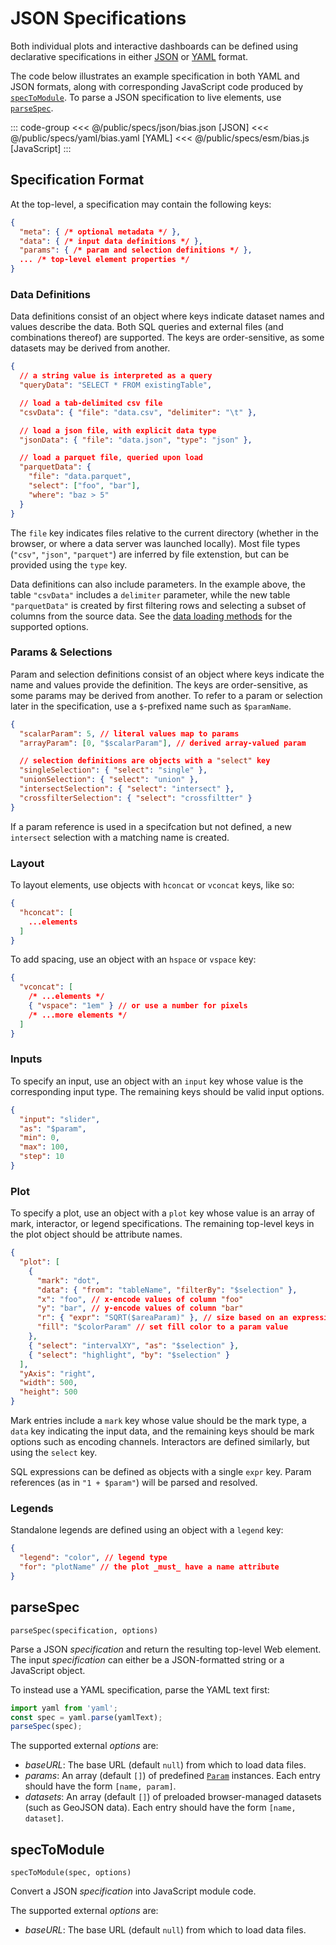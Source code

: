 # JSON Specifications

Both individual plots and interactive dashboards can be defined using declarative specifications in either [JSON](https://en.wikipedia.org/wiki/JSON) or [YAML](https://en.wikipedia.org/wiki/YAML) format.

The code below illustrates an example specification in both YAML and JSON formats, along with corresponding JavaScript code produced by [`specToModule`](#spectomodule).
To parse a JSON specification to live elements, use [`parseSpec`](#parsespec).

::: code-group
<<< @/public/specs/json/bias.json [JSON]
<<< @/public/specs/yaml/bias.yaml [YAML]
<<< @/public/specs/esm/bias.js [JavaScript]
:::

## Specification Format

At the top-level, a specification may contain the following keys:

``` json
{
  "meta": { /* optional metadata */ },
  "data": { /* input data definitions */ },
  "params": { /* param and selection definitions */ },
  ... /* top-level element properties */
}
```

### Data Definitions

Data definitions consist of an object where keys indicate dataset names and values describe the data.
Both SQL queries and external files (and combinations thereof) are supported.
The keys are order-sensitive, as some datasets may be derived from another.

``` json
{
  // a string value is interpreted as a query
  "queryData": "SELECT * FROM existingTable",

  // load a tab-delimited csv file
  "csvData": { "file": "data.csv", "delimiter": "\t" },

  // load a json file, with explicit data type
  "jsonData": { "file": "data.json", "type": "json" },

  // load a parquet file, queried upon load
  "parquetData": {
    "file": "data.parquet",
    "select": ["foo", "bar"],
    "where": "baz > 5"
  }
}
```

The `file` key indicates files relative to the current directory (whether in the browser, or where a data server was launched locally).
Most file types (`"csv"`, `"json"`, `"parquet"`) are inferred by file extenstion, but can be provided using the `type` key.

Data definitions can also include parameters.
In the example above, the table `"csvData"` includes a `delimiter` parameter, while the new table `"parquetData"` is created by first filtering rows and selecting a subset of columns from the source data.
See the [data loading methods](../sql/data-loading) for the supported options.

### Params & Selections

Param and selection definitions consist of an object where keys indicate the name and values provide the definition.
The keys are order-sensitive, as some params may be derived from another.
To refer to a param or selection later in the specification, use a `$`-prefixed name such as `$paramName`.

``` json
{
  "scalarParam": 5, // literal values map to params
  "arrayParam": [0, "$scalarParam"], // derived array-valued param

  // selection definitions are objects with a "select" key
  "singleSelection": { "select": "single" },
  "unionSelection": { "select": "union" },
  "intersectSelection": { "select": "intersect" },
  "crossfilterSelection": { "select": "crossfiltter" }
}
```

If a param reference is used in a specifcation but not defined, a new `intersect` selection with a matching name is created.

### Layout

To layout elements, use objects with `hconcat` or `vconcat` keys, like so:

``` json
{
  "hconcat": [
    ...elements
  ]
}
```

To add spacing, use an object with an `hspace` or `vspace` key:

``` json
{
  "vconcat": [
    /* ...elements */
    { "vspace": "1em" } // or use a number for pixels
    /* ...more elements */
  ]
}
```

### Inputs

To specify an input, use an object with an `input` key whose value is the corresponding input type.
The remaining keys should be valid input options.

``` json
{
  "input": "slider",
  "as": "$param",
  "min": 0,
  "max": 100,
  "step": 10
}
```

### Plot

To specify a plot, use an object with a `plot` key whose value is an array of mark, interactor, or legend specifications.
The remaining top-level keys in the plot object should be attribute names.

``` json
{
  "plot": [
    {
      "mark": "dot",
      "data": { "from": "tableName", "filterBy": "$selection" },
      "x": "foo", // x-encode values of column "foo"
      "y": "bar", // y-encode values of column "bar"
      "r": { "expr": "SQRT($areaParam)" }, // size based on an expression
      "fill": "$colorParam" // set fill color to a param value
    },
    { "select": "intervalXY", "as": "$selection" },
    { "select": "highlight", "by": "$selection" }
  ],
  "yAxis": "right",
  "width": 500,
  "height": 500
}
```

Mark entries include a `mark` key whose value should be the mark type, a `data` key indicating the input data, and the remaining keys should be mark options such as encoding channels.
Interactors are defined similarly, but using the `select` key.

SQL expressions can be defined as objects with a single `expr` key.
Param references (as in `"1 + $param"`) will be parsed and resolved.

### Legends

Standalone legends are defined using an object with a `legend` key:

``` json
{
  "legend": "color", // legend type
  "for": "plotName" // the plot _must_ have a name attribute
}
```

## parseSpec

`parseSpec(specification, options)`

Parse a JSON _specification_ and return the resulting top-level Web element.
The input _specification_ can either be a JSON-formatted string or a JavaScript object.

To instead use a YAML specification, parse the YAML text first:

``` js
import yaml from 'yaml';
const spec = yaml.parse(yamlText);
parseSpec(spec);
```

The supported external _options_ are:

- _baseURL_: The base URL (default `null`) from which to load data files.
- _params_: An array (default `[]`) of predefined [`Param`](../core/param) instances. Each entry should have the form `[name, param]`.
- _datasets_: An array (default `[]`) of preloaded browser-managed datasets (such as GeoJSON data). Each entry should have the form `[name, dataset]`.

## specToModule

`specToModule(spec, options)`

Convert a JSON _specification_ into JavaScript module code.

The supported external _options_ are:

- _baseURL_: The base URL (default `null`) from which to load data files.
